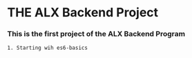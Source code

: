 # THE ALX Backend Project
### This is the first project of the ALX Backend Program

```
1. Starting wih es6-basics
```